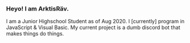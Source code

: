 ### Heyo! I am ArktisRäv. 
I am a Junior Highschool Student as of Aug 2020. I [currently] program in JavaScript & Visual Basic. My current project is a dumb discord bot that makes things do things.

<!--
**ArktisRav/ArktisRav** is a ✨ _special_ ✨ repository because its `README.md` (this file) appears on your GitHub profile.

Here are some ideas to get you started:

- 🔭 I’m currently working on ...
- 🌱 I’m currently learning ...
- 👯 I’m looking to collaborate on ...
- 🤔 I’m looking for help with ...
- 💬 Ask me about ...
- 📫 How to reach me: ...
- 😄 Pronouns: ...
- ⚡ Fun fact: ...
-->
